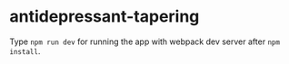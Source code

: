 # antidepressant-tapering

Type `npm run dev` for running the app with webpack dev server after `npm install`.  
